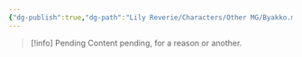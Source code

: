 ```yaml
---
{"dg-publish":true,"dg-path":"Lily Reverie/Characters/Other MG/Byakko.md","permalink":"/lily-reverie/characters/other-mg/byakko/","created":"2024-01-20T04:29:03.774-03:00","updated":"2024-01-20T04:34:03.786-03:00"}
---
```



>[!info] Pending
>Content pending, for a reason or another.